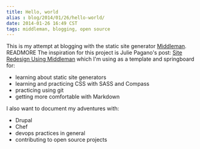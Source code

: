 ```yaml
---
title: Hello, world
alias : blog/2014/01/26/hello-world/ 
date: 2014-01-26 16:49 CST
tags: middleman, blogging, open source
---
```


This is my attempt at blogging with the static site generator [Middleman][]. 
READMORE 
The inspiration for this project is Julie Pagano's post: 
[Site Redesign Using Middleman][] which I'm using as a template and springboard 
for:

* learning about static site generators
* learning and practicing CSS with SASS and Compass
* practicing using git 
* getting more comfortable with Markdown

I also want to document my adventures with:

* Drupal
* Chef
* devops practices in general
* contributing to open source projects

[Middleman]: http://middleman.app
[Site Redesign Using Middleman]: http://juliepagano.com/blog/2013/11/10/site-redesign-using-middleman/
